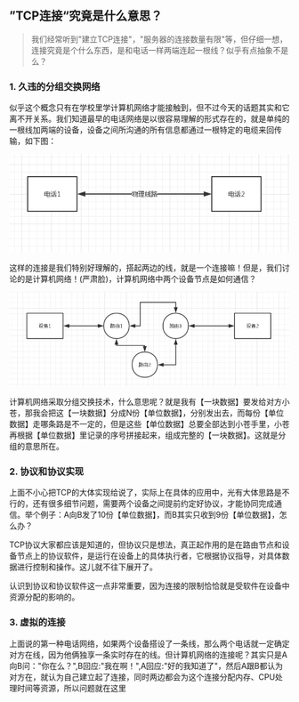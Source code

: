 ## ”TCP连接“究竟是什么意思？

> 我们经常听到"建立TCP连接"，"服务器的连接数量有限"等，但仔细一想，连接究竟是个什么东西，是和电话一样两端连起一根线？似乎有点抽象不是么？

### 1. 久违的分组交换网络

似乎这个概念只有在学校里学计算机网络才能接触到，但不过今天的话题其实和它离不开关系。我们知道最早的电话网络是以很容易理解的形式存在的，就是单纯的一根线加两端的设备，设备之间所沟通的所有信息都通过一根特定的电缆来回传输，如下图：

![](无标题.png)

这样的连接是我们特别好理解的，搭起两边的线，就是一个连接嘛！但是，我们讨论的是计算机网络！(严肃脸)，计算机网络中两个设备节点是如何通信？

![](无标题1.png)

计算机网络采取分组交换技术，什么意思呢？就是我有【一块数据】要发给对方小苍，那我会把这【一块数据】分成N份【单位数据】，分别发出去，而每份【单位数据】走哪条路是不一定的，但是这些【单位数据】总要全部达到小苍手里，小苍再根据【单位数据】里记录的序号拼接起来，组成完整的【一块数据】。这就是分组的意思所在。

### 2. 协议和协议实现

上面不小心把TCP的大体实现给说了，实际上在具体的应用中，光有大体思路是不行的，还有很多细节问题，需要两个设备之间提前约定好协议，才能协同完成通信。举个例子：A向B发了10份【单位数据】，而B其实只收到9份【单位数据】，怎么办？

TCP协议大家都应该是知道的，但协议只是想法，真正起作用的是在路由节点和设备节点上的协议软件，是运行在设备上的具体执行者，它根据协议指导，对具体数据进行控制和操作。这儿就不往下展开了。

认识到协议和协议软件这一点非常重要，因为连接的限制恰恰就是受软件在设备中资源分配的影响的。

### 3. 虚拟的连接

上面说的第一种电话网络，如果两个设备搭设了一条线，那么两个电话就一定确定对方在线，因为他俩独享一条实时存在的线。但计算机网络的连接呢？其实只是A向B问："你在么？",B回应:"我在啊！",A回应:"好的我知道了"，然后A跟B都认为对方在，就认为自己建立起了连接，同时两边都会为这个连接分配内存、CPU处理时间等资源，所以问题就在这里